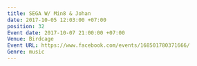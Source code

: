 ```yaml
---
title: SEGA W/ Min8 & Johan
date: 2017-10-05 12:03:00 +07:00
position: 32
Event date: 2017-10-07 21:00:00 +07:00
Venue: Birdcage
Event URL: https://www.facebook.com/events/168501780371666/
Genre: music
---
```


